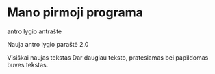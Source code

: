 # Mano pirmoji programa
antro lygio antraštė

Nauja antro lygio paraštė 2.0

Visiškai naujas tekstas
Dar daugiau teksto, pratesiamas bei papildomas buves tekstas.
